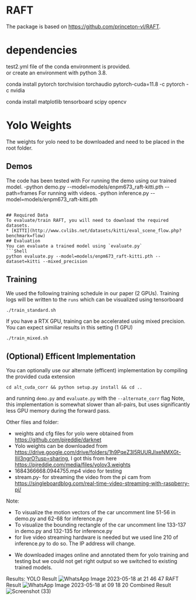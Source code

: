 # RAFT
The package is based on https://github.com/princeton-vl/RAFT. 
# dependencies
test2.yml file of the conda environment is provided.  
or 
create an environment with python 3.8.

conda install pytorch torchvision torchaudio pytorch-cuda=11.8 -c pytorch -c nvidia

conda install matplotlib tensorboard scipy opencv
# Yolo Weights
The weights for yolo need to be downloaded and need to be placed in the root folder.
## Demos
The code has been tested with 
For running the demo using our trained model. 
-python demo.py --model=models/enpm673_raft-kitti.pth --path=frames
For running with videos.
-python inference.py --model=models/enpm673_raft-kitti.pth
```

## Required Data
To evaluate/train RAFT, you will need to download the required datasets. 
* [KITTI](http://www.cvlibs.net/datasets/kitti/eval_scene_flow.php?benchmark=flow)
## Evaluation
You can evaluate a trained model using `evaluate.py`
```Shell
python evaluate.py --model=models/enpm673_raft-kitti.pth --dataset=kitti --mixed_precision
```
## Training
We used the following training schedule in our paper (2 GPUs). Training logs will be written to the `runs` which can be visualized using tensorboard
```Shell
./train_standard.sh
```
If you have a RTX GPU, training can be accelerated using mixed precision. You can expect similiar results in this setting (1 GPU)
```Shell
./train_mixed.sh
```

## (Optional) Efficent Implementation
You can optionally use our alternate (efficent) implementation by compiling the provided cuda extension
```Shell
cd alt_cuda_corr && python setup.py install && cd ..
```
and running `demo.py` and `evaluate.py` with the `--alternate_corr` flag Note, this implementation is somewhat slower than all-pairs, but uses significantly less GPU memory during the forward pass.

Other files and folder:
- weights and cfg files for yolo were obtained from https://github.com/pjreddie/darknet 
- Yolo weights can be downloaded from https://drive.google.com/drive/folders/1h9PqeZ3l5RUURJIxeNMXGt-Ilil3ngrO?usp=sharing, I got this from here https://pjreddie.com/media/files/yolov3.weights
- 1684366668.0944755.mp4 video for testing
- stream.py- for streaming the video from the pi cam from https://singleboardblog.com/real-time-video-streaming-with-raspberry-pi/ 

Note: 
- To visualize the motion vectors of the car uncomment line 51-56 in demo.py and 62-68 for inference.py
- To visualize the bounding rectangle of the car uncomment line 133-137 in demo.py and 132-135 for inference.py
- for live video streaming hardware is needed but we used line 210 of inference.py to do so. The IP address will change. 
* We downloaded images online and annotated them for yolo training and testing but we could not get right output so we switched to existing trained models.

Results:
YOLO Result 
![WhatsApp Image 2023-05-18 at 21 46 47](https://github.com/nishantpandey4/Car-speed-calculation-using-RAFT-YOLO/assets/127569735/68c396cb-5d5a-4ad9-a9e3-cc173be12169)
RAFT Result
![WhatsApp Image 2023-05-18 at 09 18 20](https://github.com/nishantpandey4/Car-speed-calculation-using-RAFT-YOLO/assets/127569735/e242e34f-b973-4069-a793-6da5a22cfa44)
Combined Result
![Screenshot (33)](https://github.com/nishantpandey4/Car-speed-calculation-using-RAFT-YOLO/assets/127569735/e2dc3549-a3fd-4e0f-87d5-dab31d3e1368)
